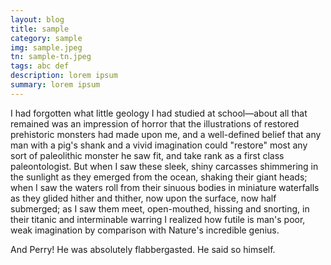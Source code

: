 ```yaml
---
layout: blog
title: sample
category: sample
img: sample.jpeg
tn: sample-tn.jpeg
tags: abc def
description: lorem ipsum
summary: lorem ipsum
---
```

<p>I had forgotten what little geology I had studied at school&mdash;about all that remained was an impression of horror that the illustrations of restored prehistoric monsters had made upon me, and a well-defined belief that any man with a pig's shank and a vivid imagination could "restore" most any sort of paleolithic monster he saw fit, and take rank as a first class paleontologist.  But when I saw these sleek, shiny carcasses shimmering in the sunlight as they emerged from the ocean, shaking their giant heads; when I saw the waters roll from their sinuous bodies in miniature waterfalls as they glided hither and thither, now upon the surface, now half submerged; as I saw them meet, open-mouthed, hissing and snorting, in their titanic and interminable warring I realized how futile is man's poor, weak imagination by comparison with Nature's incredible genius.</p>

<p>And Perry!  He was absolutely flabbergasted.  He said so himself.</p>